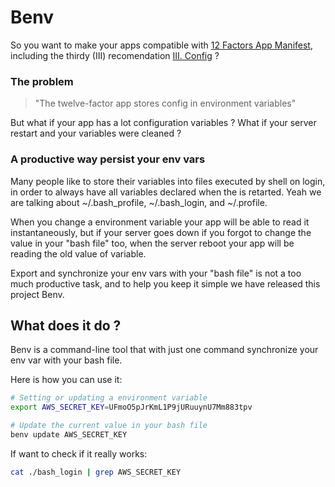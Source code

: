 # Benv

So you want to make your apps compatible with [12 Factors App Manifest](http://www.12factor.net), including the thirdy (III) recomendation [III. Config](http://www.12factor.net/config) ?

### The problem

> "The twelve-factor app stores config in environment variables"

But what if your app has a lot configuration variables ? What if your server restart and your variables were cleaned ?

### A productive way persist your env vars

Many people like to store their variables into files executed by shell on login, in order to always have all variables declared when the is retarted. Yeah we are talking about ~/.bash_profile, ~/.bash_login, and ~/.profile.

When you change a environment variable your app will be able to read it instantaneously, but if your server goes down if you forgot to change the value in your "bash file" too, when the server reboot your app will be reading the old value of variable.

Export and synchronize your env vars with your "bash file" is not a too much productive task, and to help you keep it simple we have released this project Benv.


## What does it do ?
Benv is a command-line tool that with just one command synchronize your env var with your bash file.

Here is how you can use it:

```bash
# Setting or updating a environment variable
export AWS_SECRET_KEY=UFmoO5pJrKmL1P9jURuuynU7Mm883tpv
```

```bash
# Update the current value in your bash file
benv update AWS_SECRET_KEY
```

If want to check if it really works:

```bash
cat ./bash_login | grep AWS_SECRET_KEY
```

